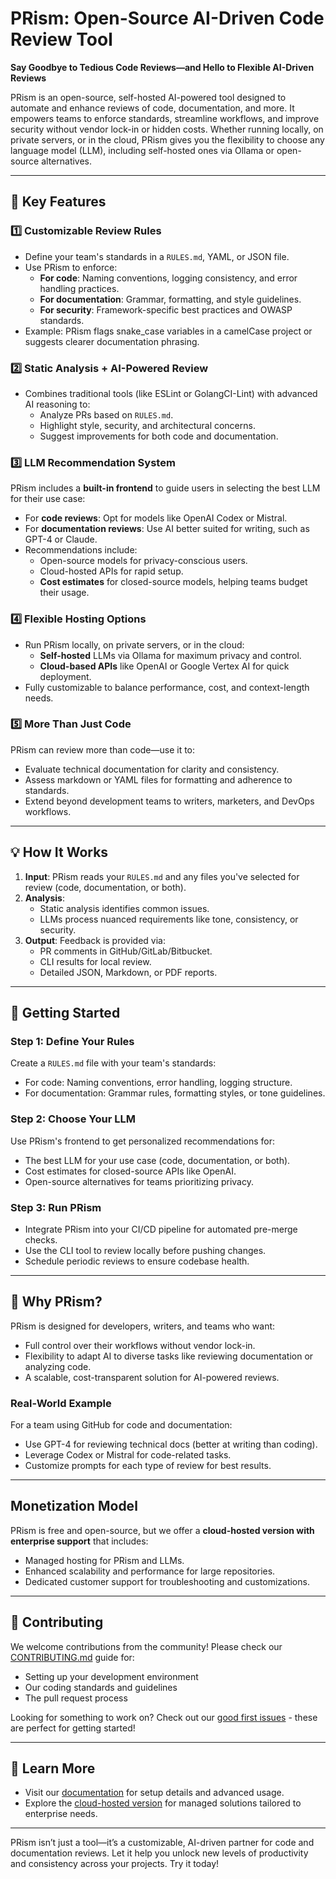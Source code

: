 # PRism: Open-Source AI-Driven Code Review Tool

**Say Goodbye to Tedious Code Reviews—and Hello to Flexible AI-Driven Reviews**

PRism is an open-source, self-hosted AI-powered tool designed to automate and enhance reviews of code, documentation, and more. It empowers teams to enforce standards, streamline workflows, and improve security without vendor lock-in or hidden costs. Whether running locally, on private servers, or in the cloud, PRism gives you the flexibility to choose any language model (LLM), including self-hosted ones via Ollama or open-source alternatives.

---

## **🌟 Key Features**

### 1️⃣ **Customizable Review Rules**
- Define your team's standards in a `RULES.md`, YAML, or JSON file.
- Use PRism to enforce:
  - **For code**: Naming conventions, logging consistency, and error handling practices.
  - **For documentation**: Grammar, formatting, and style guidelines.
  - **For security**: Framework-specific best practices and OWASP standards.
- Example: PRism flags snake_case variables in a camelCase project or suggests clearer documentation phrasing.

### 2️⃣ **Static Analysis + AI-Powered Review**
- Combines traditional tools (like ESLint or GolangCI-Lint) with advanced AI reasoning to:
  - Analyze PRs based on `RULES.md`.
  - Highlight style, security, and architectural concerns.
  - Suggest improvements for both code and documentation.

### 3️⃣ **LLM Recommendation System**
PRism includes a **built-in frontend** to guide users in selecting the best LLM for their use case:
- For **code reviews**: Opt for models like OpenAI Codex or Mistral.
- For **documentation reviews**: Use AI better suited for writing, such as GPT-4 or Claude.
- Recommendations include:
  - Open-source models for privacy-conscious users.
  - Cloud-hosted APIs for rapid setup.
  - **Cost estimates** for closed-source models, helping teams budget their usage.

### 4️⃣ **Flexible Hosting Options**
- Run PRism locally, on private servers, or in the cloud:
  - **Self-hosted** LLMs via Ollama for maximum privacy and control.
  - **Cloud-based APIs** like OpenAI or Google Vertex AI for quick deployment.
- Fully customizable to balance performance, cost, and context-length needs.

### 5️⃣ **More Than Just Code**
PRism can review more than code—use it to:
- Evaluate technical documentation for clarity and consistency.
- Assess markdown or YAML files for formatting and adherence to standards.
- Extend beyond development teams to writers, marketers, and DevOps workflows.

---

## **💡 How It Works**
1. **Input**: PRism reads your `RULES.md` and any files you've selected for review (code, documentation, or both).
2. **Analysis**:
   - Static analysis identifies common issues.
   - LLMs process nuanced requirements like tone, consistency, or security.
3. **Output**: Feedback is provided via:
   - PR comments in GitHub/GitLab/Bitbucket.
   - CLI results for local review.
   - Detailed JSON, Markdown, or PDF reports.

---

## **🚀 Getting Started**

### **Step 1: Define Your Rules**
Create a `RULES.md` file with your team's standards:
- For code: Naming conventions, error handling, logging structure.
- For documentation: Grammar rules, formatting styles, or tone guidelines.

### **Step 2: Choose Your LLM**
Use PRism's frontend to get personalized recommendations for:
- The best LLM for your use case (code, documentation, or both).
- Cost estimates for closed-source APIs like OpenAI.
- Open-source alternatives for teams prioritizing privacy.

### **Step 3: Run PRism**
- Integrate PRism into your CI/CD pipeline for automated pre-merge checks.
- Use the CLI tool to review locally before pushing changes.
- Schedule periodic reviews to ensure codebase health.

---

## **🤔 Why PRism?**
PRism is designed for developers, writers, and teams who want:
- Full control over their workflows without vendor lock-in.
- Flexibility to adapt AI to diverse tasks like reviewing documentation or analyzing code.
- A scalable, cost-transparent solution for AI-powered reviews.

### **Real-World Example**
For a team using GitHub for code and documentation:
- Use GPT-4 for reviewing technical docs (better at writing than coding).
- Leverage Codex or Mistral for code-related tasks.
- Customize prompts for each type of review for best results.

---

## **Monetization Model**
PRism is free and open-source, but we offer a **cloud-hosted version with enterprise support** that includes:
- Managed hosting for PRism and LLMs.
- Enhanced scalability and performance for large repositories.
- Dedicated customer support for troubleshooting and customizations.

---

## **👥 Contributing**
We welcome contributions from the community! Please check our [CONTRIBUTING.md](./CONTRIBUTING.md) guide for:
- Setting up your development environment
- Our coding standards and guidelines
- The pull request process

Looking for something to work on? Check out our [good first issues](https://github.com/SkySingh04/PRism/issues?q=is%3Aissue%20state%3Aopen%20label%3A%22good%20first%20issue%22) - these are perfect for getting started!

---

## **📖 Learn More**
- Visit our [documentation](#) for setup details and advanced usage.
- Explore the [cloud-hosted version](#) for managed solutions tailored to enterprise needs.

---

PRism isn’t just a tool—it’s a customizable, AI-driven partner for code and documentation reviews. Let it help you unlock new levels of productivity and consistency across your projects. Try it today!